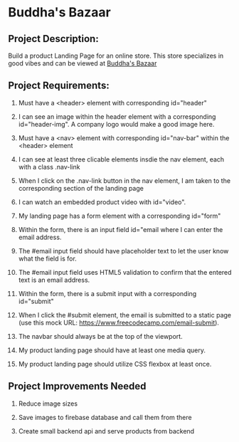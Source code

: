 # Buddha's Bazaar

## Project Description: 
Build a product Landing Page for an online store.  This store specializes in good vibes and can be viewed at <a href="http://198.211.29.93:8082/" target="_blank">Buddha's Bazaar</a>


## Project Requirements:

1.	Must have a \<header> element with corresponding id="header"

2.	I can see an image within the header element with a corresponding id="header-img". A company logo would make a good image here.

3.	Must have a \<nav> element with corresponding id="nav-bar" within the \<header> element

4.  I can see at least three clicable elements insdie the nav element, each with a class .nav-link

5.  When I click on the .nav-link button in the nav element, I am taken to the corresponding section of the landing page

6.	I can watch an embedded product video with id="video".

7.	My landing page has a form element with a corresponding id="form"

8.	Within the form, there is an input field id="email where I can enter the email address.

9.	The #email input field should have placeholder text to let the user know what the field is for.

10.	The #email input field uses HTML5 validation to confirm that the entered text is an email address.

11.	Within the form, there is a submit input with a corresponding id="submit"

12.	When I click the #submit element, the email is submitted to a static page (use this mock URL: https://www.freecodecamp.com/email-submit).

13.	The navbar should always be at the top of the viewport.

14.	My product landing page should have at least one media query.

15.	My product landing page should utilize CSS flexbox at least once.

## Project Improvements Needed

1. Reduce image sizes

2. Save images to firebase database and call them from there

3. Create small backend api and serve products from backend

